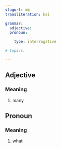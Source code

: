 ```yaml
---
slugurl: कई
transliteration: kai

grammar:
  adjective:
  pronoun:

    type: interrogative

# topics:

---
```


## Adjective

### Meaning

1. many 

## Pronoun

### Meaning

1. what
